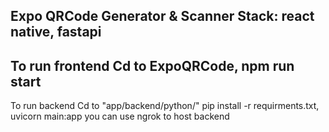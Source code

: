 Expo QRCode Generator & Scanner
Stack: react native, fastapi
-------------------------------
To run frontend
Cd to ExpoQRCode, npm run start
-------------------------------
To run backend
Cd to "app/backend/python/" pip install -r requirments.txt, uvicorn main:app
you can use ngrok to host backend
